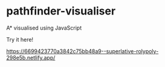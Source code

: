 # pathfinder-visualiser
A* visualised using JavaScript

Try it here!

https://6699423770a3842c75bb48a9--superlative-rolypoly-298e5b.netlify.app/

